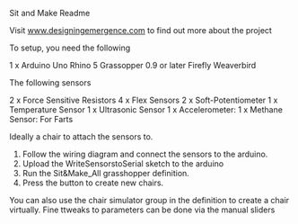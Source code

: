 Sit and Make Readme

Visit www.designingemergence.com to find out more about the project

To setup, you need the following

1 x Arduino Uno
Rhino 5 
Grassopper 0.9 or later
Firefly
Weaverbird

The following sensors

2 x Force Sensitive Resistors
4 x Flex Sensors
2 x Soft-Potentiometer
1 x Temperature Sensor
1 x Ultrasonic Sensor
1 x Accelerometer:
1 x Methane Sensor: For Farts

Ideally a chair to attach the sensors to.

1. Follow the wiring diagram and connect the sensors to the arduino.
2. Upload the WriteSensorstoSerial sketch to the arduino
3. Run the Sit&Make_All grasshopper definition.
4. Press the button to create new chairs.

You can also use the chair simulator group in the definition to create a chair virtually.
Fine ttweaks to parameters can be done via the manual sliders
